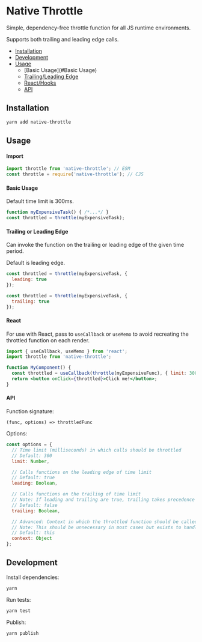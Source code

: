 # Native Throttle
Simple, dependency-free throttle function for all JS runtime environments.

Supports both trailing and leading edge calls.

* [Installation](#Installation)
* [Development](#Development)
* [Usage](#Usage)
    * [Basic Usage](#Basic Usage)
    * [Trailing/Leading Edge](#TrailingOrLeadingEdge)
    * [React/Hooks](#ReactHooks)
    * [API](#API)

## Installation
```bash
yarn add native-throttle
```

## Usage
#### Import
```js
import throttle from 'native-throttle'; // ESM
const throttle = require('native-throttle'); // CJS
```

#### Basic Usage
Default time limit is 300ms.

```js
function myExpensiveTask() { /*...*/ }
const throttled = throttle(myExpensiveTask);
```

#### Trailing or Leading Edge
Can invoke the function on the trailing or leading edge of the given time period.

Default is leading edge.

```js
const throttled = throttle(myExpensiveTask, {
  leading: true
});

const throttled = throttle(myExpensiveTask, {
  trailing: true
});
```

#### React
For use with React, pass to `useCallback` or `useMemo` to avoid recreating the throttled function on each render.

```jsx
import { useCallback, useMemo } from 'react';
import throttle from 'native-throttle';

function MyComponent() {
  const throttled = useCallback(throttle(myExpensiveFunc), { limit: 300 });
  return <button onClick={throttled}>Click me!</button>;
}
```

#### API
Function signature:
```
(func, options) => throttledFunc
```

Options:
```js
const options = {
  // Time limit (milliseconds) in which calls should be throttled
  // Default: 300
  limit: Number,

  // Calls functions on the leading edge of time limit
  // Default: true
  leading: Boolean,

  // Calls functions on the trailing of time limit
  // Note: If leading and trailing are true, trailing takes precedence
  // Default: false
  trailing: Boolean,

  // Advanced: Context in which the throttled function should be called
  // Note: This should be unnecessary in most cases but exists to handle edge cases
  // Default: this
  context: Object
};
```

## Development
Install dependencies:
```bash
yarn
```

Run tests:
```bash
yarn test
```

Publish:
```bash
yarn publish
```
